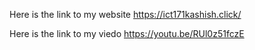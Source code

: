 Here is the link  to my website 
https://ict171kashish.click/<br>

Here is the link to my viedo 
https://youtu.be/RUl0z51fczE
